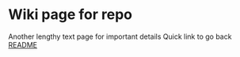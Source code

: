 # Wiki page for repo

Another lengthy text page for important details
Quick link to go back [README](../README.md)